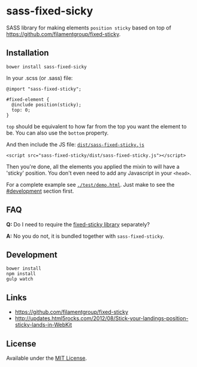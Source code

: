 sass-fixed-sicky
================

SASS library for making elements `position sticky` based on top of https://github.com/filamentgroup/fixed-sticky.

## Installation
````
bower install sass-fixed-sicky
````

In your .scss (or .sass) file:
````
@import "sass-fixed-sticky";

#fixed-element {
  @include position(sticky);
  top: 0;
}

````

`top` should be equivalent to how far from the top you want the element to be. You can also use the `bottom` property.

And then include the JS file: [`dist/sass-fixed-sticky.js`](./dist/sass-fixed-sticky.js)

````
<script src="sass-fixed-sticky/dist/sass-fixed-sticky.js"></script>
````

Then you're done, all the elements you applied the mixin to will have a 'sticky' position. You don't even need to add any Javascript in your `<head>`.

For a complete example see [`./test/demo.html`](./test/demo.html). Just make to see the [#development](#development) section first.

## FAQ

__Q:__
Do I need to require the [fixed-sticky library](https://github.com/filamentgroup/fixed-sticky) separately?

__A:__
No you do not, it is bundled together with `sass-fixed-sticky`.

## Development

````
bower install
npm install
gulp watch
````


## Links
* https://github.com/filamentgroup/fixed-sticky
* http://updates.html5rocks.com/2012/08/Stick-your-landings-position-sticky-lands-in-WebKit


## License
Available under the [MIT License](LICENSE.md).
